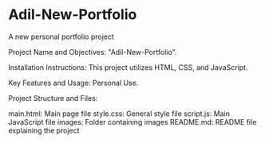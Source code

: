 # Adil-New-Portfolio
A new personal portfolio project

Project Name and Objectives: "Adil-New-Portfolio".

Installation Instructions: This project utilizes HTML, CSS, and JavaScript.

Key Features and Usage: Personal Use.

Project Structure and Files:

main.html: Main page file
style.css: General style file
script.js: Main JavaScript file
images: Folder containing images
README.md: README file explaining the project
